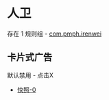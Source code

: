 # 人卫

存在 1 规则组 - [com.pmph.irenwei](/src/apps/com.pmph.irenwei.ts)

## 卡片式广告

默认禁用 - 点击X

- [快照-0](https://i.gkd.li/import/13897421)
